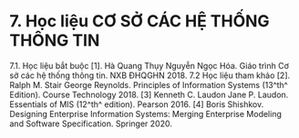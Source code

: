 # 7. Học liệu CƠ SỞ CÁC HỆ THỐNG THÔNG TIN
7.1. Học liệu bắt buộc \[1\]. Hà Quang Thụy Nguyễn Ngọc Hóa. Giáo trình Cơ sở các hệ thống
thông tin. NXB ĐHQGHN 2018. 7.2 Học liệu tham khảo \[2\]. Ralph M. Stair George Reynolds. Principles of Information
Systems (13^th^ Edition). Course Technology 2018. \[3\] Kenneth C. Laudon Jane P. Laudon. Essentials of MIS (12^th^
edition). Pearson 2016. \[4\] Boris Shishkov. Designing Enterprise Information Systems: Merging
Enterprise Modeling and Software Specification. Springer 2020.
